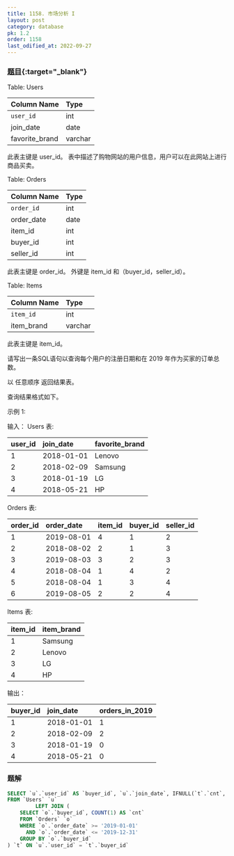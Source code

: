 ```yaml
---
title: 1158. 市场分析 I
layout: post
category: database
pk: 1.2
order: 1158
last_odified_at: 2022-09-27
---
```


### [题目](https://leetcode-cn.co/problems/market-analysis-i/){:target="_blank"}

Table: Users

| Column Name    | Type    |
|:---|:---|
| `user_id`        | int     |
| join_date      | date    |
| favorite_brand | varchar |

此表主键是 user_id。
表中描述了购物网站的用户信息，用户可以在此网站上进行商品买卖。


Table: Orders

| Column Name   | Type    |
|:---|:---|
| `order_id`      | int     |
| order_date    | date    |
| item_id       | int     |
| buyer_id      | int     |
| seller_id     | int     |

此表主键是 order_id。
外键是 item_id 和（buyer_id，seller_id）。


Table: Items

| Column Name   | Type    |
|:---|:---|
| `item_id`       | int     |
| item_brand    | varchar |

此表主键是 item_id。


请写出一条SQL语句以查询每个用户的注册日期和在 2019 年作为买家的订单总数。

以 任意顺序 返回结果表。

查询结果格式如下。



示例 1:

输入：
Users 表:

| user_id | join_date  | favorite_brand |
|:---|:---|:---|
| 1       | 2018-01-01 | Lenovo         |
| 2       | 2018-02-09 | Samsung        |
| 3       | 2018-01-19 | LG             |
| 4       | 2018-05-21 | HP             |

Orders 表:

| order_id | order_date | item_id | buyer_id | seller_id |
|:---|:---|:---|:---|:---|
| 1        | 2019-08-01 | 4       | 1        | 2         |
| 2        | 2018-08-02 | 2       | 1        | 3         |
| 3        | 2019-08-03 | 3       | 2        | 3         |
| 4        | 2018-08-04 | 1       | 4        | 2         |
| 5        | 2018-08-04 | 1       | 3        | 4         |
| 6        | 2019-08-05 | 2       | 2        | 4         |

Items 表:

| item_id | item_brand |
|:---|:---|
| 1       | Samsung    |
| 2       | Lenovo     |
| 3       | LG         |
| 4       | HP         |

输出：

| buyer_id  | join_date  | orders_in_2019 |
|:---|:---|:---|
| 1         | 2018-01-01 | 1              |
| 2         | 2018-02-09 | 2              |
| 3         | 2018-01-19 | 0              |
| 4         | 2018-05-21 | 0              |

### 题解

```sql
SELECT `u`.`user_id` AS `buyer_id`, `u`.`join_date`, IFNULL(`t`.`cnt`, 0) AS `orders_in_2019`
FROM `Users` `u`
         LEFT JOIN (
    SELECT `o`.`buyer_id`, COUNT(1) AS `cnt`
    FROM `Orders` `o`
    WHERE `o`.`order_date` >= '2019-01-01'
      AND `o`.`order_date` <= '2019-12-31'
    GROUP BY `o`.`buyer_id`
) `t` ON `u`.`user_id` = `t`.`buyer_id`
```
